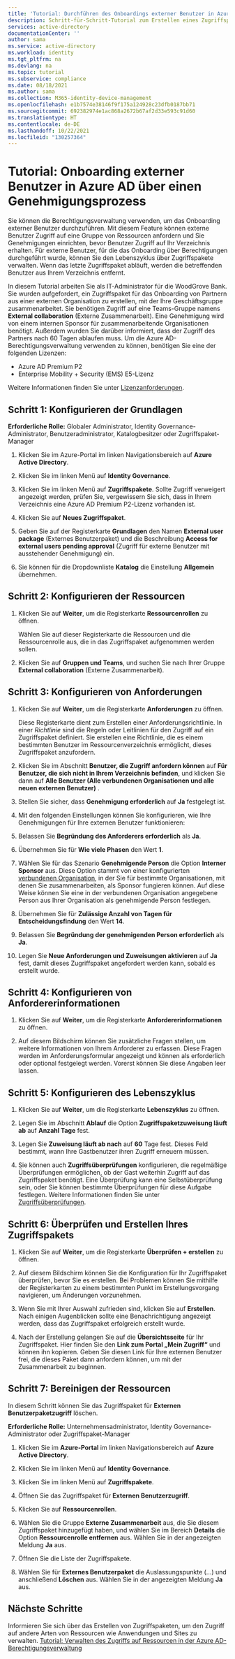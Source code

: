```yaml
---
title: 'Tutorial: Durchführen des Onboardings externer Benutzer in Azure AD über einen Genehmigungsprozess – Azure Active Directory'
description: Schritt-für-Schritt-Tutorial zum Erstellen eines Zugriffspakets für externe Benutzer, die Genehmigungen in der Azure Active Directory-Berechtigungsverwaltung benötigen.
services: active-directory
documentationCenter: ''
author: sama
ms.service: active-directory
ms.workload: identity
ms.tgt_pltfrm: na
ms.devlang: na
ms.topic: tutorial
ms.subservice: compliance
ms.date: 08/18/2021
ms.author: sama
ms.collection: M365-identity-device-management
ms.openlocfilehash: e1b7574e38146f9f175a124928c23dfb0187bb71
ms.sourcegitcommit: 692382974e1ac868a2672b67af2d33e593c91d60
ms.translationtype: HT
ms.contentlocale: de-DE
ms.lasthandoff: 10/22/2021
ms.locfileid: "130257364"
---
```

# <a name="tutorial---onboard-external-users-to-azure-ad-through-an-approval-process"></a>Tutorial: Onboarding externer Benutzer in Azure AD über einen Genehmigungsprozess

Sie können die Berechtigungsverwaltung verwenden, um das Onboarding externer Benutzer durchzuführen. Mit diesem Feature können externe Benutzer Zugriff auf eine Gruppe von Ressourcen anfordern und Sie Genehmigungen einrichten, bevor Benutzer Zugriff auf Ihr Verzeichnis erhalten. Für externe Benutzer, für die das Onboarding über Berechtigungen durchgeführt wurde, können Sie den Lebenszyklus über Zugriffspakete verwalten. Wenn das letzte Zugriffspaket abläuft, werden die betreffenden Benutzer aus Ihrem Verzeichnis entfernt.

In diesem Tutorial arbeiten Sie als IT-Administrator für die WoodGrove Bank. Sie wurden aufgefordert, ein Zugriffspaket für das Onboarding von Partnern aus einer externen Organisation zu erstellen, mit der Ihre Geschäftsgruppe zusammenarbeitet. Sie benötigen Zugriff auf eine Teams-Gruppe namens **External collaboration** (Externe Zusammenarbeit). Eine Genehmigung wird von einem internen Sponsor für zusammenarbeitende Organisationen benötigt. Außerdem wurden Sie darüber informiert, dass der Zugriff des Partners nach 60 Tagen ablaufen muss.
Um die Azure AD-Berechtigungsverwaltung verwenden zu können, benötigen Sie eine der folgenden Lizenzen:

- Azure AD Premium P2
- Enterprise Mobility + Security (EMS) E5-Lizenz

Weitere Informationen finden Sie unter [Lizenzanforderungen](entitlement-management-overview.md#license-requirements).

## <a name="step-1-configure-basics"></a>Schritt 1: Konfigurieren der Grundlagen

**Erforderliche Rolle:** Globaler Administrator, Identity Governance-Administrator, Benutzeradministrator, Katalogbesitzer oder Zugriffspaket-Manager

1. Klicken Sie im Azure-Portal im linken Navigationsbereich auf **Azure Active Directory**.

2. Klicken Sie im linken Menü auf **Identity Governance**.

3. Klicken Sie im linken Menü auf **Zugriffspakete**. Sollte Zugriff verweigert angezeigt werden, prüfen Sie, vergewissern Sie sich, dass in Ihrem Verzeichnis eine Azure AD Premium P2-Lizenz vorhanden ist.

4. Klicken Sie auf **Neues Zugriffspaket**.

5. Geben Sie auf der Registerkarte **Grundlagen** den Namen **External user package** (Externes Benutzerpaket) und die Beschreibung **Access for external users pending approval** (Zugriff für externe Benutzer mit ausstehender Genehmigung) ein.

6. Sie können für die Dropdownliste **Katalog** die Einstellung **Allgemein** übernehmen.

## <a name="step-2-configure-resources"></a>Schritt 2: Konfigurieren der Ressourcen

1. Klicken Sie auf **Weiter**, um die Registerkarte **Ressourcenrollen** zu öffnen.
 
   Wählen Sie auf dieser Registerkarte die Ressourcen und die Ressourcenrolle aus, die in das Zugriffspaket aufgenommen werden sollen.

2. Klicken Sie auf **Gruppen und Teams**, und suchen Sie nach Ihrer Gruppe **External collaboration** (Externe Zusammenarbeit).

## <a name="step-3-configure-requests"></a>Schritt 3: Konfigurieren von Anforderungen

1. Klicken Sie auf **Weiter**, um die Registerkarte **Anforderungen** zu öffnen.

   Diese Registerkarte dient zum Erstellen einer Anforderungsrichtlinie. In einer *Richtlinie* sind die Regeln oder Leitlinien für den Zugriff auf ein Zugriffspaket definiert. Sie erstellen eine Richtlinie, die es einem bestimmten Benutzer im Ressourcenverzeichnis ermöglicht, dieses Zugriffspaket anzufordern.

2. Klicken Sie im Abschnitt **Benutzer, die Zugriff anfordern können** auf **Für Benutzer, die sich nicht in Ihrem Verzeichnis befinden**, und klicken Sie dann auf **Alle Benutzer (Alle verbundenen Organisationen und alle neuen externen Benutzer)** .

3. Stellen Sie sicher, dass **Genehmigung erforderlich** auf **Ja** festgelegt ist.

4. Mit den folgenden Einstellungen können Sie konfigurieren, wie Ihre Genehmigungen für Ihre externen Benutzer funktionieren:

5. Belassen Sie **Begründung des Anforderers erforderlich** als **Ja**.

6. Übernehmen Sie für **Wie viele Phasen** den Wert **1**.

7. Wählen Sie für das Szenario **Genehmigende Person** die Option **Interner Sponsor** aus. Diese Option stammt von einer konfigurierten [verbundenen Organisation](entitlement-management-organization.md), in der Sie für bestimmte Organisationen, mit denen Sie zusammenarbeiten, als Sponsor fungieren können. Auf diese Weise können Sie eine in der verbundenen Organisation angegebene Person aus Ihrer Organisation als genehmigende Person festlegen. 

8. Übernehmen Sie für **Zulässige Anzahl von Tagen für Entscheidungsfindung** den Wert **14**.

9. Belassen Sie **Begründung der genehmigenden Person erforderlich** als **Ja**.

10. Legen Sie **Neue Anforderungen und Zuweisungen aktivieren** auf **Ja** fest, damit dieses Zugriffspaket angefordert werden kann, sobald es erstellt wurde.

## <a name="step-4-configure-requestor-information"></a>Schritt 4: Konfigurieren von Anfordererinformationen

1. Klicken Sie auf **Weiter**, um die Registerkarte **Anfordererinformationen** zu öffnen.

2. Auf diesem Bildschirm können Sie zusätzliche Fragen stellen, um weitere Informationen von Ihrem Anforderer zu erfassen. Diese Fragen werden im Anforderungsformular angezeigt und können als erforderlich oder optional festgelegt werden. Vorerst können Sie diese Angaben leer lassen.

## <a name="step-5-configure-lifecycle"></a>Schritt 5: Konfigurieren des Lebenszyklus

1. Klicken Sie auf **Weiter**, um die Registerkarte **Lebenszyklus** zu öffnen.

2. Legen Sie im Abschnitt **Ablauf** die Option **Zugriffspaketzuweisung läuft ab** auf **Anzahl Tage** fest.

3. Legen Sie **Zuweisung läuft ab nach** auf **60** Tage fest. Dieses Feld bestimmt, wann Ihre Gastbenutzer ihren Zugriff erneuern müssen.

4. Sie können auch **Zugriffsüberprüfungen** konfigurieren, die regelmäßige Überprüfungen ermöglichen, ob der Gast weiterhin Zugriff auf das Zugriffspaket benötigt. Eine Überprüfung kann eine Selbstüberprüfung sein, oder Sie können bestimmte Überprüfungen für diese Aufgabe festlegen. Weitere Informationen finden Sie unter [Zugriffsüberprüfungen](entitlement-management-access-reviews-create.md).

## <a name="step-6-review-and-create-your-access-package"></a>Schritt 6: Überprüfen und Erstellen Ihres Zugriffspakets

1. Klicken Sie auf **Weiter**, um die Registerkarte **Überprüfen + erstellen** zu öffnen.

2. Auf diesem Bildschirm können Sie die Konfiguration für Ihr Zugriffspaket überprüfen, bevor Sie es erstellen. Bei Problemen können Sie mithilfe der Registerkarten zu einem bestimmten Punkt im Erstellungsvorgang navigieren, um Änderungen vorzunehmen.

3. Wenn Sie mit Ihrer Auswahl zufrieden sind, klicken Sie auf **Erstellen**. Nach einigen Augenblicken sollte eine Benachrichtigung angezeigt werden, dass das Zugriffspaket erfolgreich erstellt wurde.

4. Nach der Erstellung gelangen Sie auf die **Übersichtsseite** für Ihr Zugriffspaket. Hier finden Sie den **Link zum Portal „Mein Zugriff“** und können ihn kopieren. Geben Sie diesen Link für Ihre externen Benutzer frei, die dieses Paket dann anfordern können, um mit der Zusammenarbeit zu beginnen.

## <a name="step-7-clean-up-resources"></a>Schritt 7: Bereinigen der Ressourcen

In diesem Schritt können Sie das Zugriffspaket für **Externen Benutzerpaketzugriff** löschen. 

**Erforderliche Rolle:** Unternehmensadministrator, Identity Governance-Administrator oder Zugriffspaket-Manager

1. Klicken Sie im **Azure-Portal** im linken Navigationsbereich auf **Azure Active Directory**.

2. Klicken Sie im linken Menü auf **Identity Governance**.

3. Klicken Sie im linken Menü auf **Zugriffspakete**. 

4. Öffnen Sie das Zugriffspaket für **Externen Benutzerzugriff**. 

5. Klicken Sie auf **Ressourcenrollen**.

6. Wählen Sie die Gruppe **Externe Zusammenarbeit** aus, die Sie diesem Zugriffspaket hinzugefügt haben, und wählen Sie im Bereich **Details** die Option **Ressourcenrolle entfernen** aus. Wählen Sie in der angezeigten Meldung **Ja** aus.

7. Öffnen Sie die Liste der Zugriffspakete.

8. Wählen Sie für **Externes Benutzerpaket** die Auslassungspunkte (...) und anschließend **Löschen** aus. Wählen Sie in der angezeigten Meldung **Ja** aus.

## <a name="next-steps"></a>Nächste Schritte

Informieren Sie sich über das Erstellen von Zugriffspaketen, um den Zugriff auf andere Arten von Ressourcen wie Anwendungen und Sites zu verwalten. [Tutorial: Verwalten des Zugriffs auf Ressourcen in der Azure AD-Berechtigungsverwaltung](./entitlement-management-access-package-first.md)